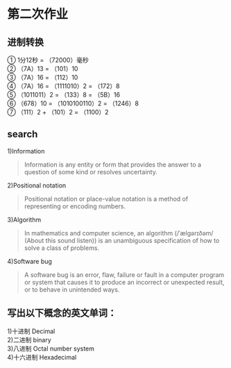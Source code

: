 # 第二次作业

## 进制转换
① 1分12秒 = （72000）毫秒  
② （7A）13 = （101）10  
③ （7A）16 = （112）10  
④ （7A）16 = （1111010）2 = （172）8  
⑤ （1011011）2 = （133）8 = （5B）16  
⑥ （678）10 = （1010100110）2 = （1246）8  
⑦ （111）2 + （101）2 = （1100）2 
## search
1)Information 
> Information is any entity or form that provides the answer to a question of some kind or resolves uncertainty.

2)Positional notation

>Positional notation or place-value notation is a method of representing or encoding numbers.

3)Algorithm

>In mathematics and computer science, an algorithm (/ˈælɡərɪðəm/ (About this sound listen)) is an unambiguous specification of how to solve a class of problems. 

4)Software bug

>A software bug is an error, flaw, failure or fault in a computer program or system that causes it to produce an incorrect or unexpected result, or to behave in unintended ways.
## 写出以下概念的英文单词：
1)十进制  Decimal  
2)二进制  binary  
3)八进制  Octal number system  
4)十六进制  Hexadecimal